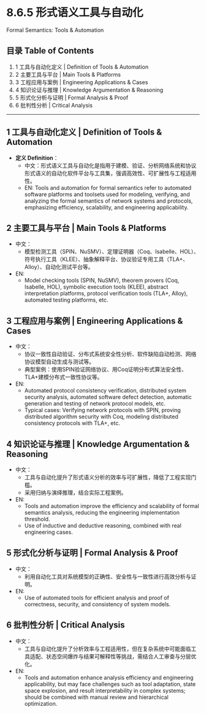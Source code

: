 # 8.6.5 形式语义工具与自动化

Formal Semantics: Tools & Automation

## 目录 Table of Contents

1. 1 工具与自动化定义 | Definition of Tools & Automation
2. 2 主要工具与平台 | Main Tools & Platforms
3. 3 工程应用与案例 | Engineering Applications & Cases
4. 4 知识论证与推理 | Knowledge Argumentation & Reasoning
5. 5 形式化分析与证明 | Formal Analysis & Proof
6. 6 批判性分析 | Critical Analysis

---

## 1 工具与自动化定义 | Definition of Tools & Automation

- **定义 Definition**：
  - 中文：形式语义工具与自动化是指用于建模、验证、分析网络系统和协议形式语义的自动化软件平台与工具集，强调高效性、可扩展性与工程适用性。
  - EN: Tools and automation for formal semantics refer to automated software platforms and toolsets used for modeling, verifying, and analyzing the formal semantics of network systems and protocols, emphasizing efficiency, scalability, and engineering applicability.

## 2 主要工具与平台 | Main Tools & Platforms

- 中文：
  - 模型检测工具（SPIN、NuSMV）、定理证明器（Coq、Isabelle、HOL）、符号执行工具（KLEE）、抽象解释平台、协议验证专用工具（TLA+、Alloy）、自动化测试平台等。
- EN:
  - Model checking tools (SPIN, NuSMV), theorem provers (Coq, Isabelle, HOL), symbolic execution tools (KLEE), abstract interpretation platforms, protocol verification tools (TLA+, Alloy), automated testing platforms, etc.

## 3 工程应用与案例 | Engineering Applications & Cases

- 中文：
  - 协议一致性自动验证、分布式系统安全性分析、软件缺陷自动检测、网络协议模型自动生成与测试等。
  - 典型案例：使用SPIN验证网络协议、用Coq证明分布式算法安全性、TLA+建模分布式一致性协议等。
- EN:
  - Automated protocol consistency verification, distributed system security analysis, automated software defect detection, automatic generation and testing of network protocol models, etc.
  - Typical cases: Verifying network protocols with SPIN, proving distributed algorithm security with Coq, modeling distributed consistency protocols with TLA+, etc.

## 4 知识论证与推理 | Knowledge Argumentation & Reasoning

- 中文：
  - 工具与自动化提升了形式语义分析的效率与可扩展性，降低了工程实现门槛。
  - 采用归纳与演绎推理，结合实际工程案例。
- EN:
  - Tools and automation improve the efficiency and scalability of formal semantics analysis, reducing the engineering implementation threshold.
  - Use of inductive and deductive reasoning, combined with real engineering cases.

## 5 形式化分析与证明 | Formal Analysis & Proof

- 中文：
  - 利用自动化工具对系统模型的正确性、安全性与一致性进行高效分析与证明。
- EN:
  - Use of automated tools for efficient analysis and proof of correctness, security, and consistency of system models.

## 6 批判性分析 | Critical Analysis

- 中文：
  - 工具与自动化提升了分析效率与工程适用性，但在复杂系统中可能面临工具适配、状态空间爆炸与结果可解释性等挑战，需结合人工审查与分层优化。
- EN:
  - Tools and automation enhance analysis efficiency and engineering applicability, but may face challenges such as tool adaptation, state space explosion, and result interpretability in complex systems; should be combined with manual review and hierarchical optimization.
